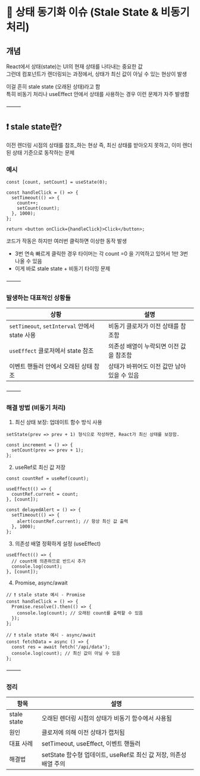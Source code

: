 # 🔄 상태 동기화 이슈 (Stale State & 비동기 처리)

## 개념

React에서 상태(state)는 UI의 현재 상태를 나타내는 중요한 값<br>
그런데 컴포넌트가 렌더링되는 과정에서, 상태가 최신 값이 아닐 수 있는 현상이 발생

이걸 흔히 stale state (오래된 상태)라고 함<br>
특히 비동기 처리나 useEffect 안에서 상태를 사용하는 경우 이런 문제가 자주 발생함

⸻

## ❗ stale state란?

이전 렌더링 시점의 상태를 참조_하는 현상
즉, 최신 상태를 받아오지 못하고, 이미 렌더된 상태 기준으로 동작하는 문제

### 예시
```
const [count, setCount] = useState(0);

const handleClick = () => {
  setTimeout(() => {
    count++;
    setCount(count);
  }, 1000);
};

return <button onClick={handleClick}>Click</button>;
```

코드가 작동은 하지만 여러번 클릭하면 이상한 동작 발생
- 3번 연속 빠르게 클릭한 경우 타이머는 각 count =0 을 기억하고 있어서 1만 3번 나올 수 있음
- 이게 바로 stale state + 비동기 타이밍 문제

⸻

### 발생하는 대표적인 상황들

| 상황 | 설명 |
| --- | --- |
| `setTimeout`, `setInterval` 안에서 state 사용 | 비동기 클로저가 이전 상태를 참조함 |
| `useEffect` 클로저에서 state 참조 | 의존성 배열이 누락되면 이전 값을 참조함 |
| 이벤트 핸들러 안에서 오래된 상태 참조 | 상태가 바뀌어도 이전 값만 남아있을 수 있음 |


⸻

### 해결 방법 (비동기 처리)

1. 최신 상태 보장: 업데이트 함수 방식 사용
```
setState(prev => prev + 1) 형식으로 작성하면, React가 최신 상태를 보장함.

const increment = () => {
  setCount(prev => prev + 1);
};
```
2. useRef로 최신 값 저장
```
const countRef = useRef(count);

useEffect(() => {
  countRef.current = count;
}, [count]);

const delayedAlert = () => {
  setTimeout(() => {
    alert(countRef.current); // 항상 최신 값 출력
  }, 1000);
};
```
3. 의존성 배열 정확하게 설정 (useEffect)
```
useEffect(() => {
  // count에 의존하므로 반드시 추가
  console.log(count);
}, [count]);
```

4. Promise, async/await
```
// ❗ stale state 예시 - Promise
const handleClick = () => {
  Promise.resolve().then(() => {
    console.log(count); // 오래된 count를 출력할 수 있음
  });
};

// ❗ stale state 예시 - async/await
const fetchData = async () => {
  const res = await fetch('/api/data');
  console.log(count); // 최신 값이 아닐 수 있음
};
```
⸻

### 정리

| 항목 | 설명 |
| --- | --- |
| stale state | 오래된 렌더링 시점의 상태가 비동기 함수에서 사용됨 |
| 원인 | 클로저에 의해 이전 상태가 캡처됨 |
| 대표 사례 | setTimeout, useEffect, 이벤트 핸들러 |
| 해결법 | setState 함수형 업데이트, useRef로 최신 값 저장, 의존성 배열 주의 |
